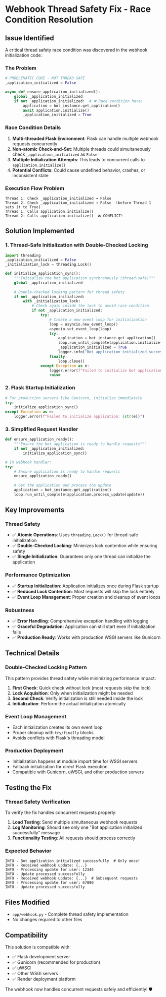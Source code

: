 # Webhook Thread Safety Fix - Race Condition Resolution

## Issue Identified

A critical thread safety race condition was discovered in the webhook initialization code:

### **The Problem**
```python
# PROBLEMATIC CODE - NOT THREAD SAFE
_application_initialized = False

async def ensure_application_initialized():
    global _application_initialized
    if not _application_initialized:  # ❌ Race condition here!
        application = bot_instance.get_application()
        await application.initialize()
        _application_initialized = True
```

### **Race Condition Details**
1. **Multi-threaded Flask Environment**: Flask can handle multiple webhook requests concurrently
2. **Non-atomic Check-and-Set**: Multiple threads could simultaneously check `_application_initialized` as `False`
3. **Multiple Initialization Attempts**: This leads to concurrent calls to `application.initialize()`
4. **Potential Conflicts**: Could cause undefined behavior, crashes, or inconsistent state

### **Execution Flow Problem**
```
Thread 1: Check _application_initialized → False
Thread 2: Check _application_initialized → False  (before Thread 1 sets it to True)
Thread 1: Calls application.initialize()
Thread 2: Calls application.initialize()  ❌ CONFLICT!
```

## Solution Implemented

### **1. Thread-Safe Initialization with Double-Checked Locking**

```python
import threading
_application_initialized = False
_initialization_lock = threading.Lock()

def initialize_application_sync():
    """Initialize the bot application synchronously (thread-safe)"""
    global _application_initialized
    
    # Double-checked locking pattern for thread safety
    if not _application_initialized:
        with _initialization_lock:
            # Check again inside the lock to avoid race condition
            if not _application_initialized:
                try:
                    # Create a new event loop for initialization
                    loop = asyncio.new_event_loop()
                    asyncio.set_event_loop(loop)
                    try:
                        application = bot_instance.get_application()
                        loop.run_until_complete(application.initialize())
                        _application_initialized = True
                        logger.info("Bot application initialized successfully")
                    finally:
                        loop.close()
                except Exception as e:
                    logger.error(f"Failed to initialize bot application: {str(e)}")
                    raise
```

### **2. Flask Startup Initialization**

```python
# For production servers like Gunicorn, initialize immediately
try:
    initialize_application_sync()
except Exception as e:
    logger.error(f"Failed to initialize application: {str(e)}")
```

### **3. Simplified Request Handler**

```python
def ensure_application_ready():
    """Ensure the bot application is ready to handle requests"""
    if not _application_initialized:
        initialize_application_sync()

# In webhook handler:
try:
    # Ensure application is ready to handle requests
    ensure_application_ready()
    
    # Get the application and process the update
    application = bot_instance.get_application()
    loop.run_until_complete(application.process_update(update))
```

## Key Improvements

### **Thread Safety**
- ✅ **Atomic Operations**: Uses `threading.Lock()` for thread-safe initialization
- ✅ **Double-Checked Locking**: Minimizes lock contention while ensuring safety
- ✅ **Single Initialization**: Guarantees only one thread can initialize the application

### **Performance Optimization**
- ✅ **Startup Initialization**: Application initializes once during Flask startup
- ✅ **Reduced Lock Contention**: Most requests will skip the lock entirely
- ✅ **Event Loop Management**: Proper creation and cleanup of event loops

### **Robustness**
- ✅ **Error Handling**: Comprehensive exception handling with logging
- ✅ **Graceful Degradation**: Application can still start even if initialization fails
- ✅ **Production Ready**: Works with production WSGI servers like Gunicorn

## Technical Details

### **Double-Checked Locking Pattern**
This pattern provides thread safety while minimizing performance impact:

1. **First Check**: Quick check without lock (most requests skip the lock)
2. **Lock Acquisition**: Only when initialization might be needed
3. **Second Check**: Verify initialization is still needed inside the lock
4. **Initialization**: Perform the actual initialization atomically

### **Event Loop Management**
- Each initialization creates its own event loop
- Proper cleanup with `try/finally` blocks
- Avoids conflicts with Flask's threading model

### **Production Deployment**
- Initialization happens at module import time for WSGI servers
- Fallback initialization for direct Flask execution
- Compatible with Gunicorn, uWSGI, and other production servers

## Testing the Fix

### **Thread Safety Verification**
To verify the fix handles concurrent requests properly:

1. **Load Testing**: Send multiple simultaneous webhook requests
2. **Log Monitoring**: Should see only one "Bot application initialized successfully" message
3. **Functionality Testing**: All requests should process correctly

### **Expected Behavior**
```
INFO - Bot application initialized successfully  # Only once!
INFO - Received webhook update: {...}
INFO - Processing update for user: 12345
INFO - Update processed successfully
INFO - Received webhook update: {...}  # Subsequent requests
INFO - Processing update for user: 67890
INFO - Update processed successfully
```

## Files Modified

- `app/webhook.py` - Complete thread safety implementation
- No changes required to other files

## Compatibility

This solution is compatible with:
- ✅ Flask development server
- ✅ Gunicorn (recommended for production)
- ✅ uWSGI
- ✅ Other WSGI servers
- ✅ Render deployment platform

The webhook now handles concurrent requests safely and efficiently! 🛡️